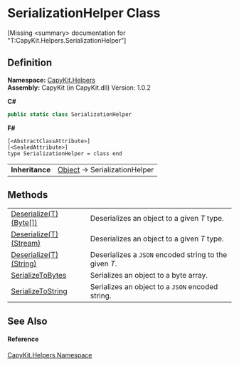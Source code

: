 # SerializationHelper Class


\[Missing &lt;summary&gt; documentation for "T:CapyKit.Helpers.SerializationHelper"\]



## Definition
**Namespace:** <a href="N_CapyKit_Helpers.md">CapyKit.Helpers</a>  
**Assembly:** CapyKit (in CapyKit.dll) Version: 1.0.2

**C#**
``` C#
public static class SerializationHelper
```
**F#**
``` F#
[<AbstractClassAttribute>]
[<SealedAttribute>]
type SerializationHelper = class end
```

<table><tr><td><strong>Inheritance</strong></td><td><a href="https://learn.microsoft.com/dotnet/api/system.object" target="_blank" rel="noopener noreferrer">Object</a>  →  SerializationHelper</td></tr>
</table>



## Methods
<table>
<tr>
<td><a href="M_CapyKit_Helpers_SerializationHelper_Deserialize__1.md">Deserialize(T)(Byte[])</a></td>
<td>Deserializes an object to a given <em>T</em> type.</td></tr>
<tr>
<td><a href="M_CapyKit_Helpers_SerializationHelper_Deserialize__1_1.md">Deserialize(T)(Stream)</a></td>
<td>Deserializes an object to a given <em>T</em> type.</td></tr>
<tr>
<td><a href="M_CapyKit_Helpers_SerializationHelper_Deserialize__1_2.md">Deserialize(T)(String)</a></td>
<td>Deserializes a <code>JSON</code> encoded string to the given <em>T</em>.</td></tr>
<tr>
<td><a href="M_CapyKit_Helpers_SerializationHelper_SerializeToBytes.md">SerializeToBytes</a></td>
<td>Serializes an object to a byte array.</td></tr>
<tr>
<td><a href="M_CapyKit_Helpers_SerializationHelper_SerializeToString.md">SerializeToString</a></td>
<td>Serializes an object to a <code>JSON</code> encoded string.</td></tr>
</table>

## See Also


#### Reference
<a href="N_CapyKit_Helpers.md">CapyKit.Helpers Namespace</a>  
